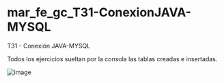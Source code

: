 # mar_fe_gc_T31-ConexionJAVA-MYSQL
T31 - Conexión JAVA-MYSQL

Todos los ejercicios sueltan por la consola las tablas creadas e insertadas.

![image](https://github.com/GCMrybakin/mar_fe_gc_T31-ConexionJAVA-MYSQL/assets/135844963/5c5b0538-8abc-4b42-a851-eb944cab59e1)

